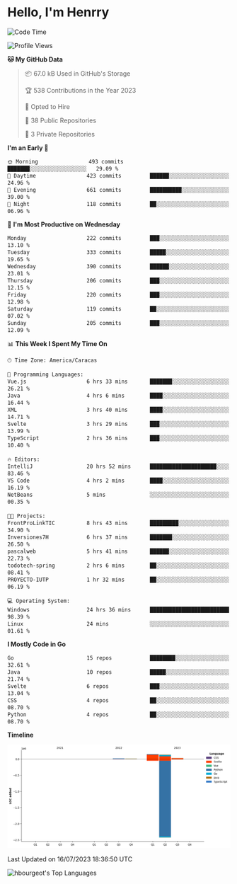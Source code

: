 # Hello, I'm Henrry

<!--START_SECTION:waka-->
![Code Time](http://img.shields.io/badge/Code%20Time-809%20hrs%2056%20mins-blue)

![Profile Views](http://img.shields.io/badge/Profile%20Views-0-blue)

**🐱 My GitHub Data** 

> 📦 67.0 kB Used in GitHub's Storage 
 > 
> 🏆 538 Contributions in the Year 2023
 > 
> 💼 Opted to Hire
 > 
> 📜 38 Public Repositories 
 > 
> 🔑 3 Private Repositories 
 > 
**I'm an Early 🐤** 

```text
🌞 Morning                493 commits         ███████░░░░░░░░░░░░░░░░░░   29.09 % 
🌆 Daytime                423 commits         ██████░░░░░░░░░░░░░░░░░░░   24.96 % 
🌃 Evening                661 commits         ██████████░░░░░░░░░░░░░░░   39.00 % 
🌙 Night                  118 commits         ██░░░░░░░░░░░░░░░░░░░░░░░   06.96 % 
```
📅 **I'm Most Productive on Wednesday** 

```text
Monday                   222 commits         ███░░░░░░░░░░░░░░░░░░░░░░   13.10 % 
Tuesday                  333 commits         █████░░░░░░░░░░░░░░░░░░░░   19.65 % 
Wednesday                390 commits         ██████░░░░░░░░░░░░░░░░░░░   23.01 % 
Thursday                 206 commits         ███░░░░░░░░░░░░░░░░░░░░░░   12.15 % 
Friday                   220 commits         ███░░░░░░░░░░░░░░░░░░░░░░   12.98 % 
Saturday                 119 commits         ██░░░░░░░░░░░░░░░░░░░░░░░   07.02 % 
Sunday                   205 commits         ███░░░░░░░░░░░░░░░░░░░░░░   12.09 % 
```


📊 **This Week I Spent My Time On** 

```text
🕑︎ Time Zone: America/Caracas

💬 Programming Languages: 
Vue.js                   6 hrs 33 mins       ███████░░░░░░░░░░░░░░░░░░   26.21 % 
Java                     4 hrs 6 mins        ████░░░░░░░░░░░░░░░░░░░░░   16.44 % 
XML                      3 hrs 40 mins       ████░░░░░░░░░░░░░░░░░░░░░   14.71 % 
Svelte                   3 hrs 29 mins       ███░░░░░░░░░░░░░░░░░░░░░░   13.99 % 
TypeScript               2 hrs 36 mins       ███░░░░░░░░░░░░░░░░░░░░░░   10.40 % 

🔥 Editors: 
IntelliJ                 20 hrs 52 mins      █████████████████████░░░░   83.46 % 
VS Code                  4 hrs 2 mins        ████░░░░░░░░░░░░░░░░░░░░░   16.19 % 
NetBeans                 5 mins              ░░░░░░░░░░░░░░░░░░░░░░░░░   00.35 % 

🐱‍💻 Projects: 
FrontProLinkTIC          8 hrs 43 mins       █████████░░░░░░░░░░░░░░░░   34.90 % 
Inversiones7H            6 hrs 37 mins       ███████░░░░░░░░░░░░░░░░░░   26.50 % 
pascalweb                5 hrs 41 mins       ██████░░░░░░░░░░░░░░░░░░░   22.73 % 
todotech-spring          2 hrs 6 mins        ██░░░░░░░░░░░░░░░░░░░░░░░   08.41 % 
PROYECTO-IUTP            1 hr 32 mins        ██░░░░░░░░░░░░░░░░░░░░░░░   06.19 % 

💻 Operating System: 
Windows                  24 hrs 36 mins      █████████████████████████   98.39 % 
Linux                    24 mins             ░░░░░░░░░░░░░░░░░░░░░░░░░   01.61 % 
```

**I Mostly Code in Go** 

```text
Go                       15 repos            ████████░░░░░░░░░░░░░░░░░   32.61 % 
Java                     10 repos            █████░░░░░░░░░░░░░░░░░░░░   21.74 % 
Svelte                   6 repos             ███░░░░░░░░░░░░░░░░░░░░░░   13.04 % 
CSS                      4 repos             ██░░░░░░░░░░░░░░░░░░░░░░░   08.70 % 
Python                   4 repos             ██░░░░░░░░░░░░░░░░░░░░░░░   08.70 % 
```



**Timeline**

![Lines of Code chart](https://raw.githubusercontent.com/hbourgeot/hbourgeot/main/assets/bar_graph.png)


 Last Updated on 16/07/2023 18:36:50 UTC
<!--END_SECTION:waka-->

![hbourgeot's Top Languages](https://github-readme-stats.vercel.app/api/top-langs/?username=hbourgeot&theme=transparent&show_icons=true&hide_border=false&layout=donut&hide=css)
